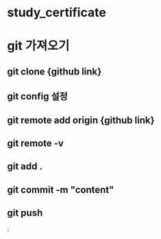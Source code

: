 # study_certificate

# git 가져오기
## git clone {github link}

## git config 설정

## git remote add origin {github link}

## git remote -v 

## git add . 
## git commit -m "content"
## git push

:
